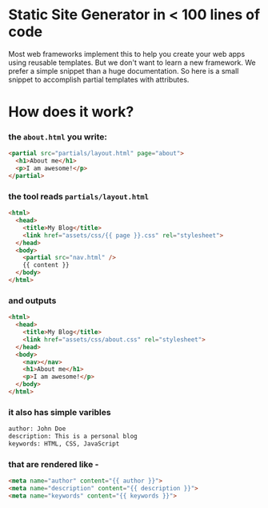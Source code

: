 # Static Site Generator in < 100 lines of code
Most web frameworks implement this to help you create your web apps using reusable templates.
But we don't want to learn a new framework. We prefer a simple snippet than a huge documentation.
So here is a small snippet to accomplish partial templates with attributes.

# How does it work?
### the ```about.html``` you write:
```html
<partial src="partials/layout.html" page="about">
  <h1>About me</h1>
  <p>I am awesome!</p>
</partial>
```

### the tool reads ```partials/layout.html```
```html
<html>
  <head>
    <title>My Blog</title>
    <link href="assets/css/{{ page }}.css" rel="stylesheet">
  </head>
  <body>
    <partial src="nav.html" />
    {{ content }}
  </body>
</html>
```
### and outputs
```html
<html>
  <head>
    <title>My Blog</title>
    <link href="assets/css/about.css" rel="stylesheet">
  </head>
  <body>
    <nav></nav>
    <h1>About me</h1>
    <p>I am awesome!</p>
  </body>
</html>
```
### it also has simple varibles
```html
author: John Doe
description: This is a personal blog
keywords: HTML, CSS, JavaScript
```
### that are rendered like -
```html
<meta name="author" content="{{ author }}">
<meta name="description" content="{{ description }}">
<meta name="keywords" content="{{ keywords }}">
```
